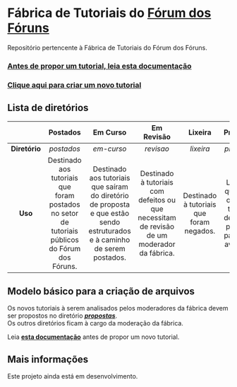 # Fábrica de Tutoriais do [Fórum dos Fóruns](http://ajuda.forumeiros.com/)

Repositório pertencente à Fábrica de Tutoriais do Fórum dos Fóruns.  

### [Antes de propor um tutorial, leia <u>esta</u> documentação](https://github.com/Forumeiros/Factory/wiki/Como-propor-um-tutorial)
### [Clique <u>aqui</u> para criar um novo tutorial](https://github.com/Forumeiros/Factory/new/master/propostas)

## Lista de diretórios

|               |                                          **Postados**                                          |                                                        **Em Curso**                                                       |                                        **Em Revisão**                                       |                **Lixeira**               |                                  **Propostas**                                 |
|:-------------:|:----------------------------------------------------------------------------------------------:|:-------------------------------------------------------------------------------------------------------------------------:|:-------------------------------------------------------------------------------------------:|:----------------------------------------:|:------------------------------------------------------------------------------:|
| **Diretório** |                                           _postados_                                           |                                                         _em-curso_                                                        |                                          _revisao_                                          |                 _lixeira_                |                                   _propostas_                                  |
|    **Uso**    | Destinado aos tutoriais que foram postados no setor de tutoriais públicos do Fórum dos Fóruns. | Destinado aos tutoriais que saíram do diretório de proposta e que estão sendo estruturados e à caminho de serem postados. | Destinado à tutoriais com defeitos ou que necessitam de revisão de um moderador da fábrica. | Destinado à tutoriais que foram negados. | Local em que todos os novos tutoriais devem ser postados para a sua avaliação. |

## Modelo básico para a criação de arquivos

Os novos tutoriais à serem analisados pelos moderadores da fábrica devem ser propostos no diretório _**[propostas](https://github.com/Forumeiros/Factory/tree/master/propostas)**_.  
Os outros diretórios ficam à cargo da moderação da fábrica.

Leia **[esta documentação](https://github.com/Forumeiros/Factory/wiki/Como-propor-um-tutorial)** antes de propor um novo tutorial.

## Mais informações

Este projeto ainda está em desenvolvimento.
